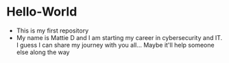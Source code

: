 # Hello-World
- This is my first repository
- My name is Mattie D and I am starting my career in cybersecurity and IT. I guess I can share my journey with you all... Maybe it'll help someone else along the way
